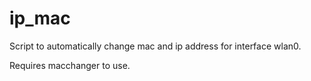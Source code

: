 # ip_mac
Script to automatically change mac and ip address for interface wlan0.

Requires macchanger to use.
